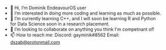 - 👋 Hi, I’m Dominik EndeavourOS user
- 👀 I’m interested in doing more coding and learning as much as possible.
- 🌱 I’m currently learning C++, and I will soon be learning R and Python for Data Science soon in a research placement.
- 💞️ I’m looking to collaborate on anything you think I'm competnant of!
- 📫 How to reach me: Discord: gayminik#8562
                      Email: dszab@protonmail.com

<!---
dszablonski/dszablonski is a ✨ special ✨ repository because its `README.md` (this file) appears on your GitHub profile.
You can click the Preview link to take a look at your changes.
--->
